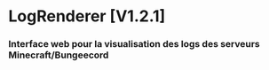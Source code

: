# LogRenderer [V1.2.1]

### Interface web pour la visualisation des logs des serveurs Minecraft/Bungeecord